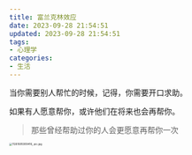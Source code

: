 ```yaml
---
title: 富兰克林效应
date: 2023-09-28 21:54:51
updated: 2023-09-28 21:54:51
tags:
- 心理学
categories:
- 生活
---
```




当你需要别人帮忙的时候，记得，你需要开口求助。

如果有人愿意帮你，或许他们在将来也会再帮你。

> 那些曾经帮助过你的人会更愿意再帮你一次

<img src="https://s2.loli.net/2023/09/28/OJW1EN5AhgyuTL6.jpg" alt="11261695909416_.pic.jpg" style="zoom:33%;" />
